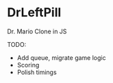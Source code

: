 # DrLeftPill
Dr. Mario Clone in JS

TODO:
- Add queue, migrate game logic
- Scoring
- Polish timings